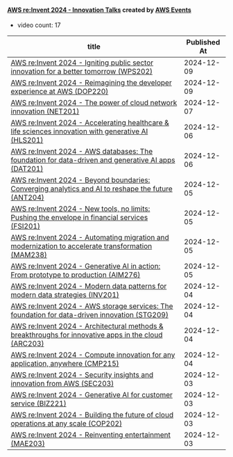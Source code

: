 

#### [AWS re:Invent 2024 - Innovation Talks](https://www.youtube.com/playlist?list=PL2yQDdvlhXf_IKBiqK54xnYrg_NPDcv51) created by [AWS Events](https://www.youtube.com/channel/UCdoadna9HFHsxXWhafhNvKw)

* video count: 17 

| title                                                                                                                                               | Published At |
| --------------------------------------------------------------------------------------------------------------------------------------------------- | ------------ |
| [AWS re:Invent 2024 - Igniting public sector innovation for a better tomorrow (WPS202)](https://www.youtube.com/watch?v=WDX44-_tzmE)                | 2024-12-09   |
| [AWS re:Invent 2024 - Reimagining the developer experience at AWS (DOP220)](https://www.youtube.com/watch?v=0efIsUYu4CA)                            | 2024-12-09   |
| [AWS re:Invent 2024 - The power of cloud network innovation (NET201)](https://www.youtube.com/watch?v=MzpzJLBUZDc)                                  | 2024-12-07   |
| [AWS re:Invent 2024 - Accelerating healthcare & life sciences innovation with generative AI (HLS201)](https://www.youtube.com/watch?v=0EG0PYuxGAg)  | 2024-12-06   |
| [AWS re:Invent 2024 - AWS databases: The foundation for data-driven and generative AI apps (DAT201)](https://www.youtube.com/watch?v=MSB_mHUJUaA)   | 2024-12-06   |
| [AWS re:Invent 2024 - Beyond boundaries: Converging analytics and AI to reshape the future (ANT204)](https://www.youtube.com/watch?v=9Y1bwAmx0Do)   | 2024-12-05   |
| [AWS re:Invent 2024 - New tools, no limits: Pushing the envelope in financial services (FSI201)](https://www.youtube.com/watch?v=tnKiV9GGWhA)       | 2024-12-05   |
| [AWS re:Invent 2024 - Automating migration and modernization to accelerate transformation (MAM238)](https://www.youtube.com/watch?v=9FjxnEoH5wg)    | 2024-12-05   |
| [AWS re:Invent 2024 - Generative AI in action: From prototype to production (AIM276)](https://www.youtube.com/watch?v=aFQFiVOh3P0)                  | 2024-12-05   |
| [AWS re:Invent 2024 - Modern data patterns for modern data strategies (INV201)](https://www.youtube.com/watch?v=shE5rBo3sBs)                        | 2024-12-04   |
| [AWS re:Invent 2024 - AWS storage services: The foundation for data-driven innovation (STG209)](https://www.youtube.com/watch?v=7ivaChj_KVA)        | 2024-12-04   |
| [AWS re:Invent 2024 - Architectural methods & breakthroughs for innovative apps in the cloud (ARC203)](https://www.youtube.com/watch?v=LUtckMG1H5w) | 2024-12-04   |
| [AWS re:Invent 2024 - Compute innovation for any application, anywhere (CMP215)](https://www.youtube.com/watch?v=6kFwQHlpvQY)                       | 2024-12-04   |
| [AWS re:Invent 2024 - Security insights and innovation from AWS (SEC203)](https://www.youtube.com/watch?v=NrbzlvjX0GQ)                              | 2024-12-03   |
| [AWS re:Invent 2024 - Generative AI for customer service (BIZ221)](https://www.youtube.com/watch?v=LBeQoHRshZY)                                     | 2024-12-03   |
| [AWS re:Invent 2024 - Building the future of cloud operations at any scale (COP202)](https://www.youtube.com/watch?v=iT3er0h06Dk)                   | 2024-12-03   |
| [AWS re:Invent 2024 - Reinventing entertainment (MAE203)](https://www.youtube.com/watch?v=DhDjbnv3xog)                                              | 2024-12-03   |